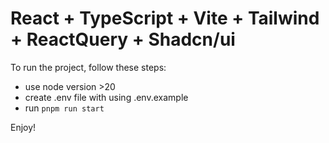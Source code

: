 # React + TypeScript + Vite + Tailwind + ReactQuery + Shadcn/ui

To run the project, follow these steps:
- use node version >20
- create .env file with using .env.example
- run `pnpm run start`


Enjoy!

